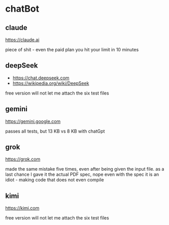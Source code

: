 # chatBot

## claude

https://claude.ai

piece of shit - even the paid plan you hit your limit in 10 minutes

## deepSeek

- https://chat.deepseek.com
- https://wikipedia.org/wiki/DeepSeek

free version will not let me attach the six test files

## gemini

https://gemini.google.com

passes all tests, but 13 KB vs 8 KB with chatGpt

## grok

https://grok.com

made the same mistake five times, even after being given the input file. as a
last chance I gave it the actual PDF spec, nope even with the spec it is an
idiot - making code that does not even compile

## kimi

https://kimi.com

free version will not let me attach the six test files
